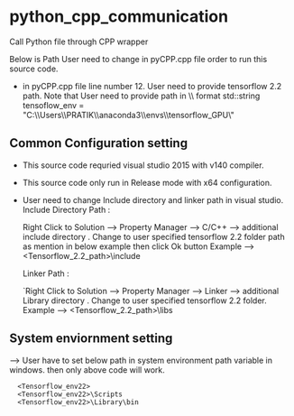 # python_cpp_communication
Call Python file through CPP wrapper

Below is Path User need to change in pyCPP.cpp file order to run this source code.
- in pyCPP.cpp file line number 12. User need to provide tensorflow 2.2 path. Note that User need to provide path in \\\ format
std::string tensoflow_env = "C:\\\Users\\\PRATIK\\\anaconda3\\\envs\\\tensorflow_GPU\\\"

 ## Common Configuration setting 
  - This source code requried visual studio 2015 with v140 compiler.
  - This source code only run in Release mode with x64 configuration.
  - User need to change Include directory and linker  path in visual studio.
    Include Directory Path :
    
      Right Click to Solution --> Property Manager --> C/C++  --> additional include directory . Change to user specified tensorflow 2.2 folder path as mention in below         example then click Ok button
      Example --> <Tensorflow_2.2_path>\include
    
    Linker Path :
    
    `Right Click to Solution --> Property Manager --> Linker  --> additional Library directory . Change to user specified tensorflow 2.2 folder.
     Example --> <Tensorflow_2.2_path>\libs
      
 ## System enviornment setting 
  --> User have to set below path in system environment path variable in windows. then only above code will work.
  
      <Tensorflow_env22>
      <Tensorflow_env22>\Scripts
      <Tensorflow_env22>\Library\bin
    
    



